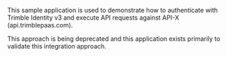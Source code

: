 ﻿This sample application is used to demonstrate how to authenticate with Trimble Identity v3 and execute API requests against API-X (api.trimblepaas.com).

This approach is being deprecated and this application exists primarily to validate this integration approach.

